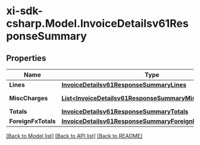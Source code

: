 # xi-sdk-csharp.Model.InvoiceDetailsv61ResponseSummary

## Properties

Name | Type | Description | Notes
------------ | ------------- | ------------- | -------------
**Lines** | [**InvoiceDetailsv61ResponseSummaryLines**](InvoiceDetailsv61ResponseSummaryLines.md) |  | [optional] 
**MiscCharges** | [**List&lt;InvoiceDetailsv61ResponseSummaryMiscChargesInner&gt;**](InvoiceDetailsv61ResponseSummaryMiscChargesInner.md) | Miscellaneous charges. | [optional] 
**Totals** | [**InvoiceDetailsv61ResponseSummaryTotals**](InvoiceDetailsv61ResponseSummaryTotals.md) |  | [optional] 
**ForeignFxTotals** | [**InvoiceDetailsv61ResponseSummaryForeignFxTotals**](InvoiceDetailsv61ResponseSummaryForeignFxTotals.md) |  | [optional] 

[[Back to Model list]](../README.md#documentation-for-models) [[Back to API list]](../README.md#documentation-for-api-endpoints) [[Back to README]](../README.md)

